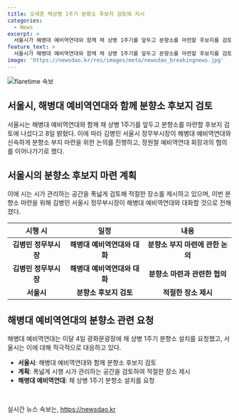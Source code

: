 ```yaml
---
title: 오세훈 채상병 1주기 분향소 후보지 검토에 지시
categories:
  - News
excerpt: >
  서울시가 해병대 예비역연대와 함께 채 상병 1주기를 앞두고 분향소를 마련할 후보지를 검토한다. 김병민 서울시 정무부시장이 해병대 예비역연대와 분향소 관련 논의를 진행할 것으로 전해졌다. 이에 대한 시민들의 호응이 높아 지자 시는 적절한 장소를 제시하기 위해 노력하고 있다.
feature_text: >
  서울시가 해병대 예비역연대와 함께 채 상병 1주기를 앞두고 분향소를 마련할 후보지를 검토한다. 김병민 서울시 정무부시장이 해병대 예비역연대와 분향소 관련 논의를 진행할 것으로 전해졌다. 이에 대한 시민들의 호응이 높아 지자 시는 적절한 장소를 제시하기 위해 노력하고 있다.
image: 'https://newsdao.kr/res/images/meta/newsdao_breakingnews.jpg'
---
```


<p><img src="https://newsdao.kr/res/images/meta/newsdao_breakingnews.jpg" alt="flaretime 속보" /></p>

<h2 data-ke-size="size26">서울시, 해병대 예비역연대와 함께 분향소 후보지 검토</h2>

<p data-ke-size="size16">서울시는 해병대 예비역연대와 함께 채 상병 1주기를 앞두고 분향소를 마련할 후보지 검토에 나섰다고 8일 밝혔다. 이에 따라 김병민 서울시 정무부시장이 해병대 예비역연대와 신속하게 분향소 부지 마련을 위한 논의를 진행하고, 정원철 예비역연대 회장과의 협의를 이어나가기로 했다.</p>

<h2 data-ke-size="size26">서울시의 분향소 후보지 마련 계획</h2>

<p data-ke-size="size16">이에 시는 시가 관리하는 공간을 폭넓게 검토해 적절한 장소를 제시하고 있으며, 이번 분향소 마련을 위해 김병민 서울시 정무부시장이 해병대 예비역연대와 대화할 것으로 전해졌다.</p>

<table>
<thead>
<tr>
<th style="text-align: center;">시행 시</th>
<th style="text-align: center;">일정</th>
<th style="text-align: center;">내용</th>
</tr>
</thead>
<tbody>
<tr>
<td style="text-align: center; height: 17px;"><b>김병민 정무부시장</b></td>
<td style="text-align: center; height: 17px;"><b>해병대 예비역연대와 대화</b></td>
<td style="text-align: center; height: 17px;"><b>분향소 부지 마련에 관한 논의</b></td>
</tr>
<tr>
<td style="text-align: center; height: 17px;"><b>김병민 정무부시장</b></td>
<td style="text-align: center; height: 17px;"><b>해병대 예비역연대와 대화</b></td>
<td style="text-align: center; height: 17px;"><b>분향소 마련과 관련한 협의</b></td>
</tr>
<tr>
<td style="text-align: center; height: 17px;"><b>서울시</b></td>
<td style="text-align: center; height: 17px;"><b>분향소 후보지 검토</b></td>
<td style="text-align: center; height: 17px;"><b>적절한 장소 제시</b></td>
</tr>
</tbody>
</table>

<h2 data-ke-size="size26">해병대 예비역연대의 분향소 관련 요청</h2>

<p data-ke-size="size16">해병대 예비역연대는 이달 4일 광화문광장에 채 상병 1주기 분향소 설치를 요청했고, 서울시는 이에 대해 적극적으로 대응하고 있다.</p>

<ul>
<li><b>서울시</b>: 해병대 예비역연대와 함께 분향소 후보지 검토</li>
<li><b>계획</b>: 폭넓게 시행 시가 관리하는 공간을 검토하여 적절한 장소 제시</li>
<li><b>해병대 예비역연대</b>: 채 상병 1주기 분향소 설치를 요청</li>
</ul>

<p data-ke-size="size16">&nbsp;</p>
실시간 뉴스 속보는, <a href="https://newsdao.kr" rel="dofollow">https://newsdao.kr</a>


